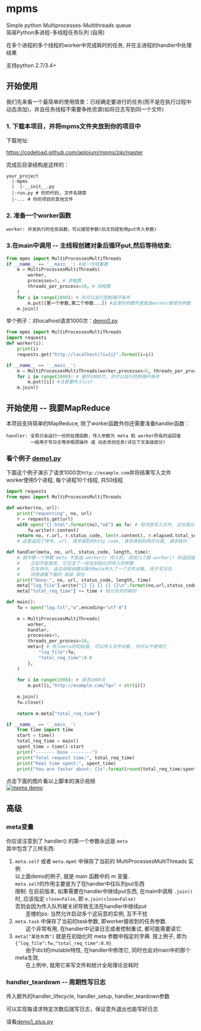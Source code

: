 # mpms
Simple python Multiprocesses-Multithreads queue  
简易Python多进程-多线程任务队列 (自用)  
  
在多个进程的多个线程的worker中完成耗时的任务, 并在主进程的handler中处理结果  
  
支持python 2.7/3.4+ 

## 开始使用

我们先来看一个最简单的使用情景：已经确定要进行的任务(而不是在执行过程中动态添加)，并且任务线程不需要争抢资源(如将日志写到同一个文件)

### 1. 下载本项目，并将mpms文件夹放到你的项目中

下载地址:

https://codeload.github.com/aploium/mpms/zip/master

完成后目录结构是这样的：

```
your_project
  |-mpms
  |  |-__init__.py
  |-run.py # 你的代码, 文件名随意
  |-... # 你的项目的其他文件
```

### 2. 准备一个worker函数

```
worker: 并发执行的任务函数，可以接受参数(后文将提到用put传入参数)
```

### 3.在main中调用 -- 主线程创建对象后循环put,然后等待结束:

```python
from mpms import MultiProcessesMultiThreads
if __name__ == '__main__': #这一句很重要
    m = MultiProcessesMultiThreads(
        worker,
        processes=5, # 进程数
        threads_per_process=10, # 线程数
    )
    for i in range(1000): # 你可以自行控制循环条件
        m.put([第一个参数,第二个参数...]) #这里的参数列表就是worker接受的参数
    m.join()
```

举个例子：对localhost请求1000次：[demo0.py](demo0.py)

```python
from mpms import MultiProcessesMultiThreads
import requests
def worker(i):
    print(i)
    requests.get("http://localhost/?i={i}".format(i=i))

if __name__ == '__main__':
    m = MultiProcessesMultiThreads(worker,processes=5, threads_per_process=10)
    for i in range(1000): # 循环1000次, 你可以自行控制循环条件
        m.put([i]) #注意要传入list
    m.join()
```

## 开始使用 -- 我要MapReduce

本项目支持简单的MapReduce, 除了worker函数外你还需要准备handler函数：

```
handler: 全局只会运行一份的处理函数，传入参数为 meta 和 worker所有的返回值
         一般用于写日志等非瓶颈操作 或 动态添加任务(详见下文高级部分)
```

### 看个例子 [demo1.py](demo1.py)

下面这个例子演示了请求1000次`http://example.com`并将结果写入文件  
worker使用5个进程, 每个进程10个线程, 共50线程  

```python
import requests
from mpms import MultiProcessesMultiThreads

def worker(no, url):
    print("requesting", no, url)
    r = requests.get(url)
    with open("{}.html".format(no),"wb") as fw: # 将内容写入文件, 这也是比较耗时的IO操作
        fw.write(r.content)
    return no, r.url, r.status_code, len(r.content), r.elapsed.total_seconds()
    # 这里返回了序号, url, 请求得到的http code, 请求得到的网页长度, 请求耗时

def handler(meta, no, url, status_code, length, time):
    # 其中第一个参数 meta 不是由 worker() 传入的, 其他几个跟 worker() 的返回值一一对应
    #    正如字面意思, 它包含了一些在初始化时传入的参数
    #    在本例中, 由主线程创建对象时meta传入了一个文件对象, 用于写日志
    #    详情请看下面的 高级 部分
    print("Done:", no, url, status_code, length, time)
    meta["log_file"].write("{} {} {} {} {}\n".format(no,url,status_code,length,time))
    meta["total_req_time"] += time # 统计总共的耗时

def main():
    fw = open("log.txt","w",encoding="utf-8")
    
    m = MultiProcessesMultiThreads(
        worker,
        handler,
        processes=5,
        threads_per_process=10,
        meta={ # 传入meta的初始值, 可以传入文件对象, 你可以不使用它
            "log_file":fw,
            "total_req_time":0.0
        },
    )
    
    for i in range(1000): # 请求1000次
        m.put([i,"http://example.com/?q=" + str(i)])
    
    m.join()
    fw.close()
    
    return m.meta["total_req_time"]

if __name__ == '__main__':
    from time import time
    start = time()
    total_req_time = main()
    spent_time = time()-start
    print("------- Done --------")
    print("Total request time:", total_req_time)
    print("Real time spent:", spent_time)
    print("You are faster about: {}x".format(round(total_req_time/spent_time,3)))
```

点击下面的图片看以上脚本的演示视频  
[![mpms demo](https://asciinema.org/a/85802.png)](https://asciinema.org/a/85802)  

## 高级

### meta变量

你应该注意到了 handler() 的第一个参数永远是 `meta`  
其中包含了三样东西:  
1. `meta.self` 或者 `meta.mpmt` 中保存了当前的 MultiProcessesMultiThreads 实例  
 以上面demo的例子, 就是 main 函数中的 m 变量.  
 `meta.self`的作用主要是为了在handler中往队列put东西  
 限制: 在目前版本, 如果需要在handler中继续put东西, 在main中调用 `.join()` 时, 应该指定 `close=False`, 即 `m.join(close=False)`  
 否则会因为传入队列被关闭导致无法在handler中继续put  
　　歪楼的ps: 当然允许启动多个这玩意的实例, 互不干扰  
2. `meta.task` 中保存了当前的task参数, 即worker接收到的任务参数.  
　　这个非常有用, 在handler中记录日志或者控制重试, 都可能需要读它.  
3. `meta["某些东西"]` 就是在初始化时 meta 参数中指定的字典.  按上例子, 即为`{"log_file":fw,"total_req_time":0.0}`  
　　由于dict的mutable特性, 在handler中修改它, 同时也会对main中的那个meta生效,  
　　在上例中, 就用它来写文件和统计全局理论总耗时  

### handler_teardown -- 周期性写日志

传入额外的handler_lifecycle, handler_setup, handler_teardown参数

可以实现每请求特定次数后就写日志，保证意外退出也能写好日志

请看[demo1_plus.py](demo1_plus.py)